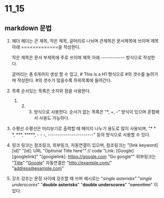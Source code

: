 # 11_15
## markdown 문법
1. 헤더
   헤더는 큰 제목, 작은 제목, 글머리로 나뉘며
   큰제목은 문서제목에 쓰이며 제목 아래 =============을 작성한다.
                            
   작은 제목은 문서 부제목에 주로 쓰이며 제목 아래 ------------ 방식으로 작성한다.
                                      
   글머리는 총 6개까지 생성 할 수 있고, # This is a H1 형식으로 #의 갯수를 늘려가며 작성한다. #의 갯수가 많을수록 하위목록에 들어간다.
2. 목록
   순서있는 목록은 숫자와 점을 사용한다.
   1. 2. 3. 방식으로 사용한다.
   순서가 없는 목록은 "*, +, -" 방식이 있으며 혼합해서 사용도 가능하다.
3. 수평선
   수평선은 미리보기로 출력할 때 페이지 나누기 용도로 많이 사용되며,
   "* * *, ***, *****, - - -, -----------------------" 등의 방식으로 사용할 수 있다.
4. 링크
   링크는 참조링크, 외부링크, 자동연결이 있으며,
   참조링크는 "[link keyword][id]"
    "[id]: URL "Optional Title here""
    // code
    "Link: [Google][googlelink]"
    "[googlelink]: https://google.com "Go google""
   외부링크는
   "[Title](link)"
   "[Google](https://google.com, "google link")"
   자동연결은
   "<http://example.com/>"
   "<address@example.com>"
5. 강조
   강조는 문장 사이에 강조할 때 쓰며 예시로는
   "*single asterisks*"
   "_single underscores_"
   "**double asterisks**"
   "__double underscores__"
   "~~cancelline~~"
   이 있다.
